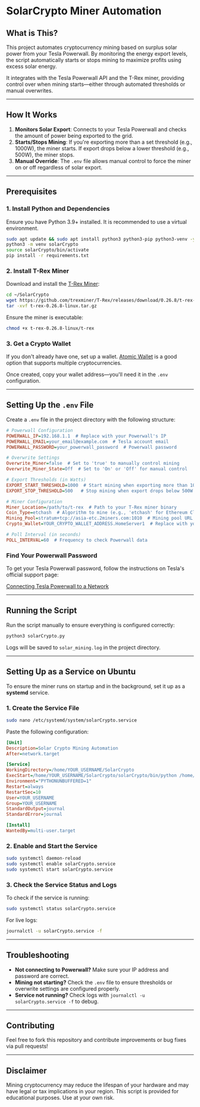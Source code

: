 # SolarCrypto Miner Automation

## What is This?
This project automates cryptocurrency mining based on surplus solar power from your Tesla Powerwall. By monitoring the energy export levels, the script automatically starts or stops mining to maximize profits using excess solar energy.

It integrates with the Tesla Powerwall API and the T-Rex miner, providing control over when mining starts—either through automated thresholds or manual overwrites.

---

## How It Works
1. **Monitors Solar Export**: Connects to your Tesla Powerwall and checks the amount of power being exported to the grid.
2. **Starts/Stops Mining**: If you're exporting more than a set threshold (e.g., 1000W), the miner starts. If export drops below a lower threshold (e.g., 500W), the miner stops.
3. **Manual Override**: The `.env` file allows manual control to force the miner on or off regardless of solar export.

---

## Prerequisites

### 1. **Install Python and Dependencies**
Ensure you have Python 3.9+ installed. It is recommended to use a virtual environment.

```bash
sudo apt update && sudo apt install python3 python3-pip python3-venv -y
python3 -m venv solarCrypto
source solarCrypto/bin/activate
pip install -r requirements.txt
```

### 2. **Install T-Rex Miner**
Download and install the [T-Rex Miner](https://github.com/trexminer/T-Rex/releases):

```bash
cd ~/SolarCrypto
wget https://github.com/trexminer/T-Rex/releases/download/0.26.8/t-rex-0.26.8-linux.tar.gz
tar -xvf t-rex-0.26.8-linux.tar.gz
```

Ensure the miner is executable:

```bash
chmod +x t-rex-0.26.8-linux/t-rex
```

### 3. **Get a Crypto Wallet**
If you don't already have one, set up a wallet. [Atomic Wallet](https://atomicwallet.io/) is a good option that supports multiple cryptocurrencies.

Once created, copy your wallet address—you'll need it in the `.env` configuration.

---

## Setting Up the `.env` File
Create a `.env` file in the project directory with the following structure:

```ini
# Powerwall Configuration
POWERWALL_IP=192.168.1.1  # Replace with your Powerwall's IP
POWERWALL_EMAIL=your_email@example.com  # Tesla account email
POWERWALL_PASSWORD=your_powerwall_password  # Powerwall password

# Overwrite Settings
Overwrite_Miner=false  # Set to 'true' to manually control mining
Overwrite_Miner_State=Off  # Set to 'On' or 'Off' for manual control

# Export Thresholds (in Watts)
EXPORT_START_THRESHOLD=1000  # Start mining when exporting more than 1000W
EXPORT_STOP_THRESHOLD=500   # Stop mining when export drops below 500W

# Miner Configuration
Miner_Location=/path/to/t-rex  # Path to your T-Rex miner binary
Coin_Type=etchash  # Algorithm to mine (e.g., 'etchash' for Ethereum Classic)
Mining_Pool=stratum+tcp://asia-etc.2miners.com:1010  # Mining pool URL
Crypto_Wallet=YOUR_CRYPTO_WALLET_ADDRESS.HomeServer1  # Replace with your wallet

# Poll Interval (in seconds)
POLL_INTERVAL=60  # Frequency to check Powerwall data
```

### **Find Your Powerwall Password**
To get your Tesla Powerwall password, follow the instructions on Tesla's official support page:

[Connecting Tesla Powerwall to a Network](https://www.tesla.com/en_au/support/energy/powerwall/own/connecting-network)

---

## Running the Script
Run the script manually to ensure everything is configured correctly:

```bash
python3 solarCrypto.py
```

Logs will be saved to `solar_mining.log` in the project directory.

---

## Setting Up as a Service on Ubuntu
To ensure the miner runs on startup and in the background, set it up as a **systemd** service.

### 1. **Create the Service File**

```bash
sudo nano /etc/systemd/system/solarCrypto.service
```

Paste the following configuration:

```ini
[Unit]
Description=Solar Crypto Mining Automation
After=network.target

[Service]
WorkingDirectory=/home/YOUR_USERNAME/SolarCrypto
ExecStart=/home/YOUR_USERNAME/SolarCrypto/solarCrypto/bin/python /home/YOUR_USERNAME/SolarCrypto/solarCrypto.py
Environment="PYTHONUNBUFFERED=1"
Restart=always
RestartSec=10
User=YOUR_USERNAME
Group=YOUR_USERNAME
StandardOutput=journal
StandardError=journal

[Install]
WantedBy=multi-user.target
```

### 2. **Enable and Start the Service**

```bash
sudo systemctl daemon-reload
sudo systemctl enable solarCrypto.service
sudo systemctl start solarCrypto.service
```

### 3. **Check the Service Status and Logs**

To check if the service is running:

```bash
sudo systemctl status solarCrypto.service
```

For live logs:

```bash
journalctl -u solarCrypto.service -f
```

---

## Troubleshooting
- **Not connecting to Powerwall?** Make sure your IP address and password are correct.
- **Mining not starting?** Check the `.env` file to ensure thresholds or overwrite settings are configured properly.
- **Service not running?** Check logs with `journalctl -u solarCrypto.service -f` to debug.

---

## Contributing
Feel free to fork this repository and contribute improvements or bug fixes via pull requests!

---

## Disclaimer
Mining cryptocurrency may reduce the lifespan of your hardware and may have legal or tax implications in your region. This script is provided for educational purposes. Use at your own risk.

